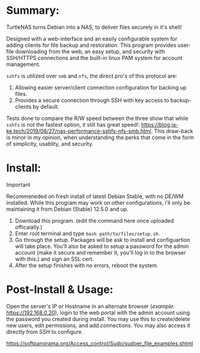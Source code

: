 # Summary:

TurtleNAS turns Debian into a NAS, to deliver files securely in it's shell! 

Designed with a web-interface and an easily configurable system for adding clients for file backup and restoration. This program provides user-file downloading from the web, an easy setup, and security with SSH/HTTPS connections and the built-in linux PAM system for account management.

`sshfs` is utilized over `smb` and `nfs`, the direct pro's of this protocol are:

  1) Allowing easier server/client connection configuration for backing up files.
  2) Provides a secure connection through SSH with key access to backup-clients by default.

Tests done to compare the R/W speed between the three show that while `sshfs` is not the fastest option, it still has great speed!: https://blog.ja-ke.tech/2019/08/27/nas-performance-sshfs-nfs-smb.html. This draw-back is minor in my opinion, when understanding the perks that come in the form of simplicity, usablity, and security.

# Install:
> [!IMPORTANT]
> Recommeneded on fresh install of latest Debian Stable, with no DE/WM installed. While this program may work on other configurations, i'll only be maintaining it from Debian (Stable) 12.5.0 and up.

  1) Download this program. (edit the command here once uploaded officaially.)
  2) Enter root terminal and type `bash path/to/files/setup.sh`.
  3) Go through the setup. Packages will be ask to install and configuartion will take place. You'll also be asked to setup a password for the admin account (make it secure and remember it, you'll log in to the browser with this.) and sign an SSL cert.
  4) After the setup finishes with no errors, reboot the system.

# Post-Install & Usage:

Open the server's IP or Hostname in an alternate browser (*example:* https://192.168.0.20), login to the web portal with the admin account using the password you created during install. You may use this to create/delete new users, edit permissions, and add connections. You may also access it directly from SSH to configure.

https://softpanorama.org/Access_control/Sudo/sudoer_file_examples.shtml
